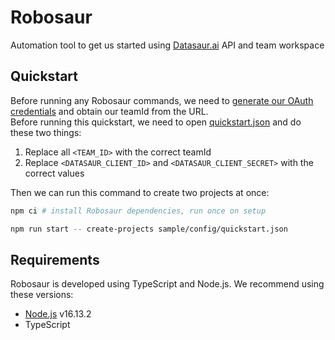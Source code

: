 # Robosaur

Automation tool to get us started using [Datasaur.ai](https://datasaur.ai) API and team workspace

## Quickstart

Before running any Robosaur commands, we need to [generate our OAuth credentials](https://datasaurai.gitbook.io/datasaur/advanced/apis-docs/oauth-2.0#generate-oauth-credentials-menu) and obtain our teamId from the URL.  
Before running this quickstart, we need to open [quickstart.json](sample/config/quickstart.json) and do these two things:

1. Replace all `<TEAM_ID>` with the correct teamId
2. Replace `<DATASAUR_CLIENT_ID>` and `<DATASAUR_CLIENT_SECRET>` with the correct values

Then we can run this command to create two projects at once:

```bash
npm ci # install Robosaur dependencies, run once on setup

npm run start -- create-projects sample/config/quickstart.json
```

## Requirements

Robosaur is developed using TypeScript and Node.js. We recommend using these versions:

- [Node.js](https://nodejs.org/en/) v16.13.2
- TypeScript
